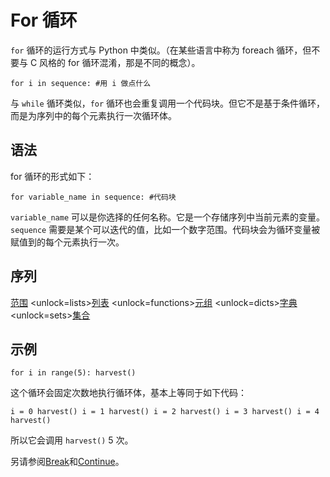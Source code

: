 # For 循环
`for` 循环的运行方式与 Python 中类似。（在某些语言中称为 foreach 循环，但不要与 C 风格的 for 循环混淆，那是不同的概念）。

`for i in sequence:
	#用 i 做点什么`

与 `while` 循环类似，`for` 循环也会重复调用一个代码块。但它不是基于条件循环，而是为序列中的每个元素执行一次循环体。

## 语法
for 循环的形式如下：

`for variable_name in sequence:
	#代码块`

`variable_name` 可以是你选择的任何名称。它是一个存储序列中当前元素的变量。`sequence` 需要是某个可以迭代的值，比如一个数字范围。代码块会为循环变量被赋值到的每个元素执行一次。

## 序列
[范围](functions/range)      <unlock=lists>[列表](docs/scripting/lists.md)      </unlock><unlock=functions>[元组](docs/scripting/tuples.md)      </unlock><unlock=dicts>[字典](docs/scripting/dicts.md)      </unlock><unlock=sets>[集合](docs/scripting/sets.md)</unlock>

## 示例
`for i in range(5):
    harvest()`

这个循环会固定次数地执行循环体，基本上等同于如下代码：

`i = 0
harvest()
i = 1
harvest()
i = 2
harvest()
i = 3
harvest()
i = 4
harvest()`

所以它会调用 `harvest()` 5 次。

另请参阅[Break](docs/scripting/break.md)和[Continue](docs/scripting/continue.md)。